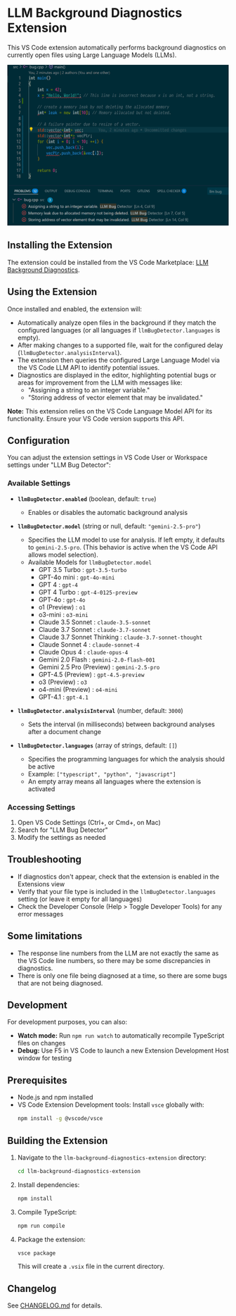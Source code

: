 # LLM Background Diagnostics Extension

This VS Code extension automatically performs background diagnostics on currently open files using Large Language Models (LLMs).

![Example result](resources/example.png)

## Installing the Extension

The extension could be installed from the VS Code Marketplace: [LLM Background Diagnostics](https://marketplace.visualstudio.com/items?itemName=zhangzhishan.llm-background-diagnostics).

## Using the Extension

Once installed and enabled, the extension will:

- Automatically analyze open files in the background if they match the configured languages (or all languages if `llmBugDetector.languages` is empty).
- After making changes to a supported file, wait for the configured delay (`llmBugDetector.analysisInterval`).
- The extension then queries the configured Large Language Model via the VS Code LLM API to identify potential issues.
- Diagnostics are displayed in the editor, highlighting potential bugs or areas for improvement from the LLM with messages like:
  - "Assigning a string to an integer variable."
  - "Storing address of vector element that may be invalidated."

**Note:** This extension relies on the VS Code Language Model API for its functionality. Ensure your VS Code version supports this API.

## Configuration

You can adjust the extension settings in VS Code User or Workspace settings under "LLM Bug Detector":

### Available Settings

- **`llmBugDetector.enabled`** (boolean, default: `true`)
  - Enables or disables the automatic background analysis

- **`llmBugDetector.model`** (string or null, default: `"gemini-2.5-pro"`)
  - Specifies the LLM model to use for analysis. If left empty, it defaults to `gemini-2.5-pro`. (This behavior is active when the VS Code API allows model selection).
  - Available Models for `llmBugDetector.model`
    - GPT 3.5 Turbo : `gpt-3.5-turbo`
    - GPT-4o mini : `gpt-4o-mini`
    - GPT 4 : `gpt-4`
    - GPT 4 Turbo : `gpt-4-0125-preview`
    - GPT-4o : `gpt-4o`
    - o1 (Preview) : `o1`
    - o3-mini : `o3-mini`
    - Claude 3.5 Sonnet : `claude-3.5-sonnet`
    - Claude 3.7 Sonnet : `claude-3.7-sonnet`
    - Claude 3.7 Sonnet Thinking : `claude-3.7-sonnet-thought`
    - Claude Sonnet 4 : `claude-sonnet-4`
    - Claude Opus 4 : `claude-opus-4`
    - Gemini 2.0 Flash : `gemini-2.0-flash-001`
    - Gemini 2.5 Pro (Preview) : `gemini-2.5-pro`
    - GPT-4.5 (Preview) : `gpt-4.5-preview`
    - o3 (Preview) : `o3`
    - o4-mini (Preview) : `o4-mini`
    - GPT-4.1 : `gpt-4.1`

- **`llmBugDetector.analysisInterval`** (number, default: `3000`)
  - Sets the interval (in milliseconds) between background analyses after a document change

- **`llmBugDetector.languages`** (array of strings, default: `[]`)
  - Specifies the programming languages for which the analysis should be active
  - Example: `["typescript", "python", "javascript"]`
  - An empty array means all languages where the extension is activated

### Accessing Settings

1. Open VS Code Settings (Ctrl+, or Cmd+, on Mac)
2. Search for "LLM Bug Detector"
3. Modify the settings as needed

## Troubleshooting

- If diagnostics don't appear, check that the extension is enabled in the Extensions view
- Verify that your file type is included in the `llmBugDetector.languages` setting (or leave it empty for all languages)
- Check the Developer Console (Help > Toggle Developer Tools) for any error messages

## Some limitations

- The response line numbers from the LLM are not exactly the same as the VS Code line numbers, so there may be some discrepancies in diagnostics.
- There is only one file being diagnosed at a time, so there are some bugs that are not being diagnosed.

## Development

For development purposes, you can also:

- **Watch mode:** Run `npm run watch` to automatically recompile TypeScript files on changes
- **Debug:** Use F5 in VS Code to launch a new Extension Development Host window for testing


## Prerequisites

- Node.js and npm installed
- VS Code Extension Development tools: Install `vsce` globally with:
  ```bash
  npm install -g @vscode/vsce
  ```

## Building the Extension

1. Navigate to the `llm-background-diagnostics-extension` directory:
   ```bash
   cd llm-background-diagnostics-extension
   ```

2. Install dependencies:
   ```bash
   npm install
   ```

3. Compile TypeScript:
   ```bash
   npm run compile
   ```

4. Package the extension:
   ```bash
   vsce package
   ```
   This will create a `.vsix` file in the current directory.

## Changelog

See [CHANGELOG.md](CHANGELOG.md:1) for details.
